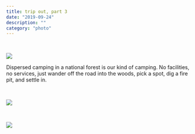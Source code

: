 ```yaml
---
title: trip out, part 3
date: "2019-09-24"
description: ""
category: "photo"
---
```


&nbsp;

![ ](https://sosphotoblog.s3.us-east-2.amazonaws.com/blog/2019/2019-09-24/tripout-1.jpg)

Dispersed camping in a national forest is our kind of camping. No facilities, no services, just wander off the road into the woods, pick a spot, dig a fire pit, and settle in.

&nbsp;

![ ](https://sosphotoblog.s3.us-east-2.amazonaws.com/blog/2019/2019-09-24/tripout-2.jpg)

&nbsp;

![ ](https://sosphotoblog.s3.us-east-2.amazonaws.com/blog/2019/2019-09-24/tripout-3.jpg)
